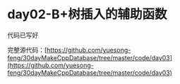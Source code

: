 # day02-B+树插入的辅助函数

代码已写好

完整源代码：[https://github.com/yuesong-feng/30dayMakeCppDatabase/tree/master/code/day03](https://github.com/yuesong-feng/30dayMakeCppDatabase/tree/master/code/day03)